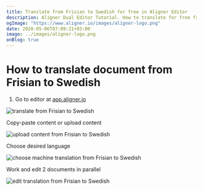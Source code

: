 ```yaml
---
title: Translate from Frisian to Swedish for free in Aligner Editor
description: Aligner Dual Editor Tutorial. How to translate for free from Frisian to Swedish. Aligner is multilingual document management platform. 
ogImage: "https://www.aligner.io/images/aligner-logo.png"
date: 2020-05-06T07:09:21+03:00
image: ../images/aligner-logo.png
onBlog: true
---
```


# How to translate document from Frisian to Swedish

1. Go to editor at [app.aligner.io](https://app.aligner.io "Aligner App web page")

![translate from Frisian to Swedish](../aligner-blank-editor.png "translate from Frisian to Swedish")

Copy-paste content or upload content

![upload content from Frisian to Swedish](../aligner-uploaded-document.png "upload content from Frisian to Swedish")

Choose desired language

![choose machine translation from Frisian to Swedish](../aligner-language-dropdown.png "choose machine translation from Frisian to Swedish")

Work and edit 2 documents in parallel

![edit translation from Frisian to Swedish](../aligner-double-sitded-editor.png "edit translation from Frisian to Swedish")

